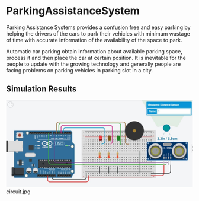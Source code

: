 # ParkingAssistanceSystem

Parking Assistance Systems provides a confusion free and easy parking by helping the drivers of the cars to park their vehicles with minimum wastage of time with accurate information of the availability of the space to park.


Automatic car parking obtain information about available parking space, process it and then place the car at certain position. It is inevitable for the people to update with the growing technology and generally people are facing problems on parking vehicles in parking slot in a city.

## Simulation Results

![simulation1](circuit.jpg? "Simulation ")
circuit.jpg
